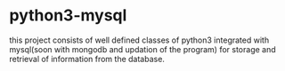 # python3-mysql
this project consists of well defined classes of python3 integrated with mysql(soon with  mongodb and updation of the program) for storage and retrieval of information from the database.
